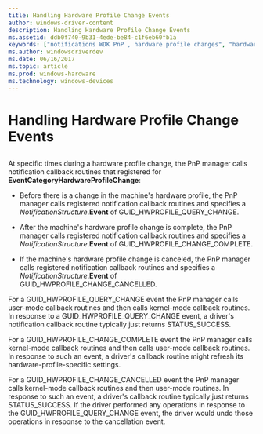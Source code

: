 ```yaml
---
title: Handling Hardware Profile Change Events
author: windows-driver-content
description: Handling Hardware Profile Change Events
ms.assetid: ddb0f740-9b31-4ede-be84-c1f6eb60fb1a
keywords: ["notifications WDK PnP , hardware profile changes", "hardware profile change notifications WDK PnP", "EventCategoryHardwareProfileChange notification", "profile change notifications WDK PnP", "machine hardware profile change notifications WDK PnP"]
ms.author: windowsdriverdev
ms.date: 06/16/2017
ms.topic: article
ms.prod: windows-hardware
ms.technology: windows-devices
---
```


# Handling Hardware Profile Change Events


## <a href="" id="ddk-handling-hardware-profile-change-events-kg"></a>


At specific times during a hardware profile change, the PnP manager calls notification callback routines that registered for **EventCategoryHardwareProfileChange**:

-   Before there is a change in the machine's hardware profile, the PnP manager calls registered notification callback routines and specifies a *NotificationStructure*.**Event** of GUID\_HWPROFILE\_QUERY\_CHANGE.

-   After the machine's hardware profile change is complete, the PnP manager calls registered notification callback routines and specifies a *NotificationStructure*.**Event** of GUID\_HWPROFILE\_CHANGE\_COMPLETE.

-   If the machine's hardware profile change is canceled, the PnP manager calls registered notification callback routines and specifies a *NotificationStructure*.**Event** of GUID\_HWPROFILE\_CHANGE\_CANCELLED.

For a GUID\_HWPROFILE\_QUERY\_CHANGE event the PnP manager calls user-mode callback routines and then calls kernel-mode callback routines. In response to a GUID\_HWPROFILE\_QUERY\_CHANGE event, a driver's notification callback routine typically just returns STATUS\_SUCCESS.

For a GUID\_HWPROFILE\_CHANGE\_COMPLETE event the PnP manager calls kernel-mode callback routines and then calls user-mode callback routines. In response to such an event, a driver's callback routine might refresh its hardware-profile-specific settings.

For a GUID\_HWPROFILE\_CHANGE\_CANCELLED event the PnP manager calls kernel-mode callback routines and then user-mode routines. In response to such an event, a driver's callback routine typically just returns STATUS\_SUCCESS. If the driver performed any operations in response to the GUID\_HWPROFILE\_QUERY\_CHANGE event, the driver would undo those operations in response to the cancellation event.

 

 




